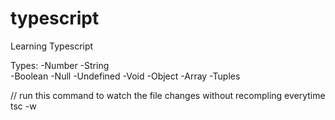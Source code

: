 # typescript

Learning Typescript

Types:
-Number
-String  
-Boolean
-Null
-Undefined
-Void
-Object
-Array
-Tuples


// run this command to watch  the file changes without recompling everytime
tsc <fileName> -w